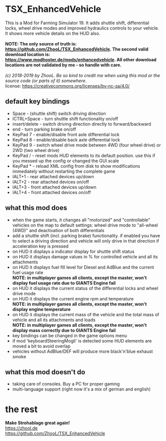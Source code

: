 # TSX_EnhancedVehicle
This is a Mod for Farming Simulator 19. It adds shuttle shift, differential locks, wheel drive modes and improved hydraulics controls to your vehicle. It shows more vehicle details on the HUD also.<br>
<br>
**NOTE: The only source of truth is: https://github.com/ZhooL/TSX_EnhancedVehicle. The second valid download location is: https://www.modhoster.de/mods/enhancedvehicle. All other download locations are not validated by me - so handle with care.**<br>
<br>
*(c) 2018-2019 by ZhooL. Be so kind to credit me when using this mod or the source code (or parts of it) somewhere.*<br>
license: https://creativecommons.org/licenses/by-nc-sa/4.0/

## default key bindings
* Space - (shuttle shift) switch driving direction
* lCTRL+Space - turn shuttle shift functionality on/off
* insert/delete - switch driving direction directly to forward/backward
* end - turn parking brake on/off
* KeyPad 7 - enable/disable front axle differential lock
* KeyPad 8 - enable/disable back axle differential lock
* KeyPad 9 - switch wheel drive mode between 4WD (four wheel drive) or 2WD (two wheel drive)
* KeyPad / - reset mods HUD elements to its default position. use this if you messed up the config or changed the GUI scale
* KeyPad * - reload XML config from disk to show modifications immediately without restarting the complete game
* lALT+1 - rear attached devices up/down
* lALT+2 - rear attached devices on/off
* lALT+3 - front attached devices up/down
* lALT+4 - front attached devices on/off

## what this mod does
* when the game starts, it changes all "motorized" and "controllable" vehicles on the map to default settings: wheel drive mode to "all-wheel (4WD)" and deactivation of both differentials
* add a shuttle shift (incl. parking brake) functionality. if enabled you have to select a driving direction and vehicle will only drive in that direction if acceleration key is pressed
* on HUD it displays a indicator display for shuttle shift status
* on HUD it displays damage values in % for controlled vehicle and all its attachments
* on HUD it displays fuel fill level for Diesel and AdBlue and the current fuel usage rate<br>
**NOTE: in multiplayer games all clients, except the master, won't display fuel usage rate due to GIANTS Engine fail**
* on HUD it displays the current status of the differential locks and wheel drive mode
* on HUD it displays the current engine rpm and temperature<br>
**NOTE: in multiplayer games all clients, except the master, won't display engine temperature**
* on HUD it displays the current mass of the vehicle and the total mass of vehicle and all its attachments and loads<br>
**NOTE: in multiplayer games all clients, except the master, won't display mass correctly due to GIANTS Engine fail**
* key bindings can be changed in the game options menu
* if mod 'keyboardSteeringMogli' is detected some HUD elements are moved a bit to avoid overlap
* vehicles without AdBlue/DEF will produce more black'n'blue exhaust smoke

## what this mod doesn't do
* taking care of consoles. Buy a PC for proper gaming
* multi-language support (right now it's a mix of german and english)

# the rest
**Make Strohablage great again!**<br>
https://zhool.de<br>
https://github.com/ZhooL/TSX_EnhancedVehicle<br>
